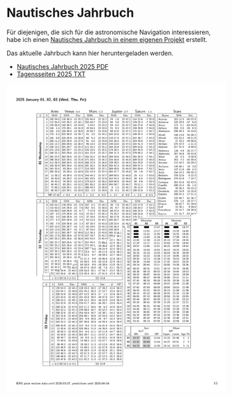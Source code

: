 # Nautisches Jahrbuch

Für diejenigen, die sich für die astronomische Navigation interessieren, habe ich einen [Nautisches Jahrbuch in einem eigenen Projekt](https://github.com/quantenschaum/nautical_almanac) erstellt.

Das aktuelle Jahrbuch kann hier heruntergeladen werden.

- [Nautisches Jahrbuch 2025 PDF](Nautical-Almanac-2025.pdf)
- [Tagensseiten 2025 TXT](daily-pages-2025.txt)

![Nautical Alamanac sample page](img/almanac.webp)
